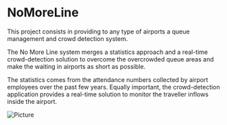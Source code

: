 NoMoreLine
==========

This project consists in providing to any type of airports a queue management and crowd detection system. 

The No More Line system merges a statistics approach and a real-time crowd-detection solution to overcome the overcrowded queue areas and make the waiting in airports as short as possible.

The statistics comes from the attendance numbers collected by airport employees over the past few years. 
Equally important, the crowd-detection application provides a real-time solution to monitor the traveller inflows 
inside the airport.

![Picture](http://www.cgarchitect.com/content/portfolioitems/2011/08/12520/1312291239_large.jpg "Airport")

